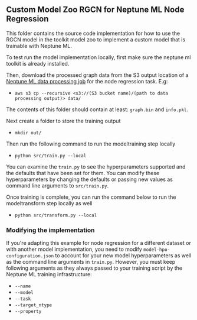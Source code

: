 ## Custom Model Zoo RGCN for Neptune ML Node Regression

This folder contains the source code implementation for how to use the RGCN model in the toolkit model zoo to implement a custom model that is trainable with Neptune ML.

To test run the model implementation locally, first make sure the neptune ml toolkit is already installed.

Then, download the processed graph data from the S3 output location of a [Neptune ML data processing job](https://docs.aws.amazon.com/neptune/latest/userguide/machine-learning-on-graphs-processing.html#machine-learning-on-graphs-processing-managing) for the node regression task. E.g:

* `aws s3 cp --recursive <s3://(S3 bucket name)/(path to data processing output)> data/`

The contents of this folder should contain at least: `graph.bin` and `info.pkl`.

Next create a folder to store the training output

* `mkdir out/`

Then run the following command to run the modeltraining step locally
* `python src/train.py --local `

You can examine the `train.py` to see the hyperparameters supported and the defaults that have been set for them.
You can modify these hyperparameters by changing the defaults or passing new values as command line arguments to `src/train.py`.

Once training is complete, you can run the command below to run the modeltransform step locally as well

* `python src/transform.py --local`

### Modifying the implementation

If you're adapting this example for node regression for a different dataset or with another model implementation, you need to modify `model-hpo-configuration.json` to account for your new model hyperparameters as well as the command line arguments in `train.py`.
However, you must keep following arguments as they always passed to your training script by the Neptune ML training infrastructure:
* `--name`
* `--model`
* `--task`
* `--target_ntype`
* `--property`
